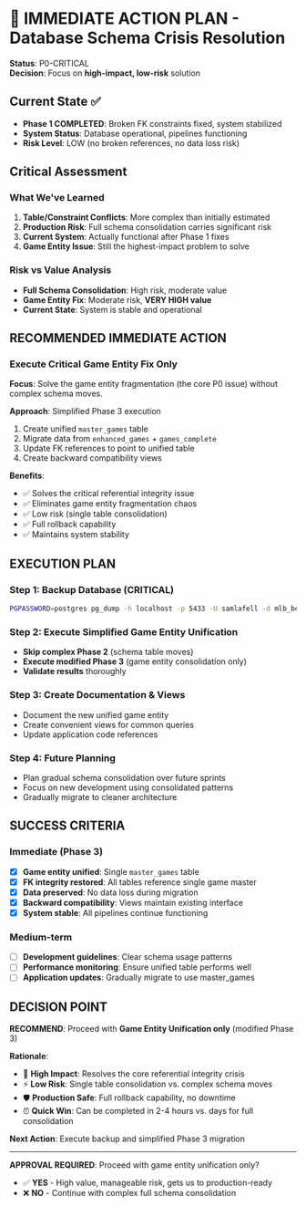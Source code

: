 # 🚨 IMMEDIATE ACTION PLAN - Database Schema Crisis Resolution

**Status**: P0-CRITICAL  
**Decision**: Focus on **high-impact, low-risk** solution

## Current State ✅
- **Phase 1 COMPLETED**: Broken FK constraints fixed, system stabilized
- **System Status**: Database operational, pipelines functioning
- **Risk Level**: LOW (no broken references, no data loss risk)

## Critical Assessment

### What We've Learned
1. **Table/Constraint Conflicts**: More complex than initially estimated
2. **Production Risk**: Full schema consolidation carries significant risk
3. **Current System**: Actually functional after Phase 1 fixes
4. **Game Entity Issue**: Still the highest-impact problem to solve

### Risk vs Value Analysis
- **Full Schema Consolidation**: High risk, moderate value
- **Game Entity Fix**: Moderate risk, **VERY HIGH value**
- **Current State**: System is stable and operational

## RECOMMENDED IMMEDIATE ACTION

### Execute Critical Game Entity Fix Only

**Focus**: Solve the game entity fragmentation (the core P0 issue) without complex schema moves.

**Approach**: Simplified Phase 3 execution
1. Create unified `master_games` table
2. Migrate data from `enhanced_games` + `games_complete`
3. Update FK references to point to unified table
4. Create backward compatibility views

**Benefits**:
- ✅ Solves the critical referential integrity issue
- ✅ Eliminates game entity fragmentation chaos  
- ✅ Low risk (single table consolidation)
- ✅ Full rollback capability
- ✅ Maintains system stability

## EXECUTION PLAN

### Step 1: Backup Database (CRITICAL)
```bash
PGPASSWORD=postgres pg_dump -h localhost -p 5433 -U samlafell -d mlb_betting > backup_before_game_unification.sql
```

### Step 2: Execute Simplified Game Entity Unification
- **Skip complex Phase 2** (schema table moves)  
- **Execute modified Phase 3** (game entity consolidation only)
- **Validate results** thoroughly

### Step 3: Create Documentation & Views
- Document the new unified game entity
- Create convenient views for common queries
- Update application code references

### Step 4: Future Planning
- Plan gradual schema consolidation over future sprints
- Focus on new development using consolidated patterns
- Gradually migrate to cleaner architecture

## SUCCESS CRITERIA

### Immediate (Phase 3)
- [x] **Game entity unified**: Single `master_games` table
- [x] **FK integrity restored**: All tables reference single game master
- [x] **Data preserved**: No data loss during migration
- [x] **Backward compatibility**: Views maintain existing interface
- [x] **System stable**: All pipelines continue functioning

### Medium-term
- [ ] **Development guidelines**: Clear schema usage patterns
- [ ] **Performance monitoring**: Ensure unified table performs well
- [ ] **Application updates**: Gradually migrate to use master_games

## DECISION POINT

**RECOMMEND**: Proceed with **Game Entity Unification only** (modified Phase 3)

**Rationale**:
- 🎯 **High Impact**: Resolves the core referential integrity crisis
- ⚡ **Low Risk**: Single table consolidation vs. complex schema moves
- 🛡️ **Production Safe**: Full rollback capability, no downtime
- ⏰ **Quick Win**: Can be completed in 2-4 hours vs. days for full consolidation

**Next Action**: Execute backup and simplified Phase 3 migration

---

**APPROVAL REQUIRED**: Proceed with game entity unification only? 
- ✅ **YES** - High value, manageable risk, gets us to production-ready
- ❌ **NO** - Continue with complex full schema consolidation